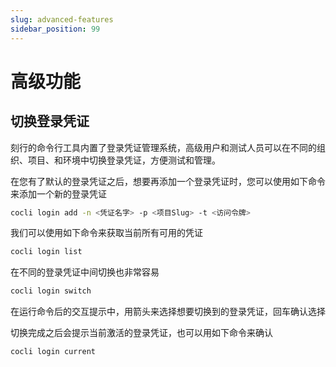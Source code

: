 ```yaml
---
slug: advanced-features
sidebar_position: 99
---
```


# 高级功能

## 切换登录凭证

刻行的命令行工具内置了登录凭证管理系统，高级用户和测试人员可以在不同的组织、项目、和环境中切换登录凭证，方便测试和管理。

在您有了默认的登录凭证之后，想要再添加一个登录凭证时，您可以使用如下命令来添加一个新的登录凭证

```bash
cocli login add -n <凭证名字> -p <项目Slug> -t <访问令牌>
```

我们可以使用如下命令来获取当前所有可用的凭证

```bash
cocli login list
```

在不同的登录凭证中间切换也非常容易

```bash
cocli login switch
```

在运行命令后的交互提示中，用箭头来选择想要切换到的登录凭证，回车确认选择

切换完成之后会提示当前激活的登录凭证，也可以用如下命令来确认

```
cocli login current
```
